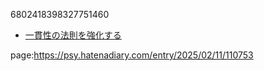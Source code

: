 

6802418398327751460
- [一貫性の法則を強化する](https://psy.hatenadiary.com/entry/2025/02/11/110343)


page:https://psy.hatenadiary.com/entry/2025/02/11/110753
